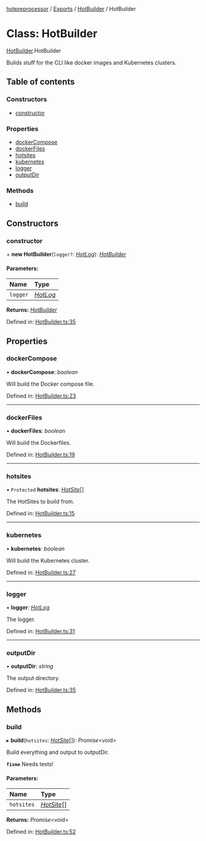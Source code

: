 [hotpreprocessor](../README.md) / [Exports](../modules.md) / [HotBuilder](../modules/hotbuilder.md) / HotBuilder

# Class: HotBuilder

[HotBuilder](../modules/hotbuilder.md).HotBuilder

Builds stuff for the CLI like docker images and Kubernetes clusters.

## Table of contents

### Constructors

- [constructor](hotbuilder.hotbuilder-1.md#constructor)

### Properties

- [dockerCompose](hotbuilder.hotbuilder-1.md#dockercompose)
- [dockerFiles](hotbuilder.hotbuilder-1.md#dockerfiles)
- [hotsites](hotbuilder.hotbuilder-1.md#hotsites)
- [kubernetes](hotbuilder.hotbuilder-1.md#kubernetes)
- [logger](hotbuilder.hotbuilder-1.md#logger)
- [outputDir](hotbuilder.hotbuilder-1.md#outputdir)

### Methods

- [build](hotbuilder.hotbuilder-1.md#build)

## Constructors

### constructor

\+ **new HotBuilder**(`logger?`: [*HotLog*](hotlog.hotlog-1.md)): [*HotBuilder*](hotbuilder.hotbuilder-1.md)

#### Parameters:

Name | Type |
:------ | :------ |
`logger` | [*HotLog*](hotlog.hotlog-1.md) |

**Returns:** [*HotBuilder*](hotbuilder.hotbuilder-1.md)

Defined in: [HotBuilder.ts:35](https://github.com/OurFreeLight/HotPreprocessor/blob/5a339e8/src/HotBuilder.ts#L35)

## Properties

### dockerCompose

• **dockerCompose**: *boolean*

Will build the Docker compose file.

Defined in: [HotBuilder.ts:23](https://github.com/OurFreeLight/HotPreprocessor/blob/5a339e8/src/HotBuilder.ts#L23)

___

### dockerFiles

• **dockerFiles**: *boolean*

Will build the Dockerfiles.

Defined in: [HotBuilder.ts:19](https://github.com/OurFreeLight/HotPreprocessor/blob/5a339e8/src/HotBuilder.ts#L19)

___

### hotsites

• `Protected` **hotsites**: [*HotSite*](../interfaces/hotpreprocessor.hotsite.md)[]

The HotSites to build from.

Defined in: [HotBuilder.ts:15](https://github.com/OurFreeLight/HotPreprocessor/blob/5a339e8/src/HotBuilder.ts#L15)

___

### kubernetes

• **kubernetes**: *boolean*

Will build the Kubernetes cluster.

Defined in: [HotBuilder.ts:27](https://github.com/OurFreeLight/HotPreprocessor/blob/5a339e8/src/HotBuilder.ts#L27)

___

### logger

• **logger**: [*HotLog*](hotlog.hotlog-1.md)

The logger.

Defined in: [HotBuilder.ts:31](https://github.com/OurFreeLight/HotPreprocessor/blob/5a339e8/src/HotBuilder.ts#L31)

___

### outputDir

• **outputDir**: *string*

The output directory.

Defined in: [HotBuilder.ts:35](https://github.com/OurFreeLight/HotPreprocessor/blob/5a339e8/src/HotBuilder.ts#L35)

## Methods

### build

▸ **build**(`hotsites`: [*HotSite*](../interfaces/hotpreprocessor.hotsite.md)[]): *Promise*<void\>

Build everything and output to outputDir.

**`fixme`** Needs tests!

#### Parameters:

Name | Type |
:------ | :------ |
`hotsites` | [*HotSite*](../interfaces/hotpreprocessor.hotsite.md)[] |

**Returns:** *Promise*<void\>

Defined in: [HotBuilder.ts:52](https://github.com/OurFreeLight/HotPreprocessor/blob/5a339e8/src/HotBuilder.ts#L52)
